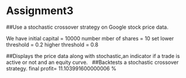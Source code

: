 # Assignment3

##Use a stochastic crossover strategy on Google stock price data. 

We have initial capital  = 10000
number mber of shares = 10
set
lower threshold = 0.2
higher threshold = 0.8

##Displays the price data along with stochastic,an indicator if a trade is active or not and an equity curve.
![]()
![]()
##Backtests a stochastic crossover strategy.
final profit=
11.103991600000006 %
